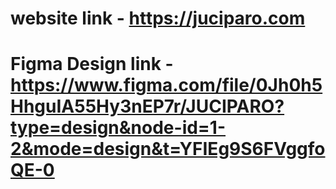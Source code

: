 # website link - https://juciparo.com
# Figma Design link - https://www.figma.com/file/0Jh0h5HhguIA55Hy3nEP7r/JUCIPARO?type=design&node-id=1-2&mode=design&t=YFIEg9S6FVggfoQE-0
